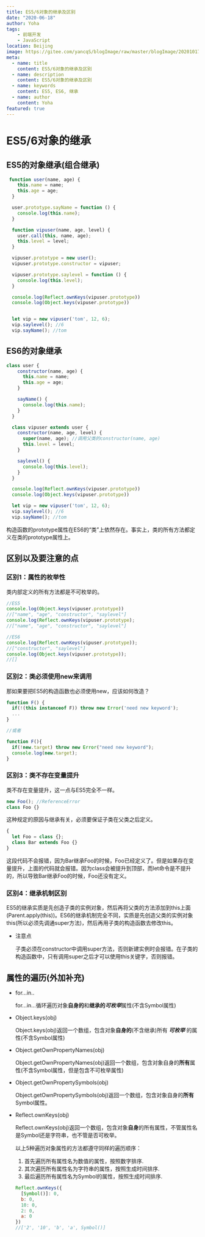 ```yaml
---
title: ES5/6对象的继承及区别
date: "2020-06-18"
author: Yoha
tags:
    - 前端开发
    - JavaScript
location: Beijing
image: https://gitee.com/yancqS/blogImage/raw/master/blogImage/20201017105512.jpeg
meta:
  - name: title
    content: ES5/6对象的继承及区别
  - name: description
    content: ES5/6对象的继承及区别
  - name: keywords
    content: ES5, ES6, 继承
  - name: author
    content: Yoha
featured: true
---
```

# ES5/6对象的继承

## ES5的对象继承(组合继承)

```javascript
 function user(name, age) {
    this.name = name;
    this.age = age;
  }

  user.prototype.sayName = function () {
    console.log(this.name);
  }

  function vipuser(name, age, level) {
    user.call(this, name, age);
    this.level = level;
  }

  vipuser.prototype = new user();
  vipuser.prototype.constructor = vipuser;

  vipuser.prototype.saylevel = function () {
    console.log(this.level);
  }

  console.log(Reflect.ownKeys(vipuser.prototype))
  console.log(Object.keys(vipuser.prototype))


  let vip = new vipuser('tom', 12, 6);
  vip.saylevel(); //6
  vip.sayName(); //tom
```

## ES6的对象继承

```javascript
class user {
    constructor(name, age) {
      this.name = name;
      this.age = age;
    }

    sayName() {
      console.log(this.name);
    }
  }

  class vipuser extends user {
    constructor(name, age, level) {
      super(name, age); //调用父类的constructor(name, age)
      this.level = level;
    }

    saylevel() {
      console.log(this.level);
    }
  }

  console.log(Reflect.ownKeys(vipuser.prototype))
  console.log(Object.keys(vipuser.prototype))

  let vip = new vipuser('tom', 12, 6);
  vip.saylevel(); //6
  vip.sayName(); //tom
```

构造函数的prototype属性在ES6的“类”上依然存在。事实上，类的所有方法都定义在类的prototype属性上。

## 区别以及要注意的点

### 区别1：属性的枚举性

  类内部定义的所有方法都是不可枚举的。
  
  ```javascript
  //ES5
  console.log(Object.keys(vipuser.prototype))
  //["name", "age", "constructor", "saylevel"]
  console.log(Reflect.ownKeys(vipuser.prototype);
  //["name", "age", "constructor", "saylevel"]
  ```

  ```javascript
  //ES6
  console.log(Reflect.ownKeys(vipuser.prototype));
  //["constructor", "saylevel"]
  console.log(Object.keys(vipuser.prototype));
  //[]
  ```

### 区别2：类必须使用new来调用

  那如果要把ES5的构造函数也必须使用new，应该如何改造？

  ```javascript
  function F() {
    if(!(this instanceof F)) throw new Error('need new keyword');
    ...
  }

  //或者

  function F(){
    if(!new.target) throw new Error("need new keyword");
    console.log(new.target);
  }
  ```

### 区别3：类不存在变量提升

  类不存在变量提升，这一点与ES5完全不一样。

  ```javascript
  new Foo(); //ReferenceError
  class Foo {}
  ```
  
  这种规定的原因与继承有关，必须要保证子类在父类之后定义。

  ```javascript
  {
    let Foo = class {};
    class Bar extends Foo {}
  }
  ```

  这段代码不会报错，因为Bar继承Foo的时候，Foo已经定义了。但是如果存在变量提升，上面的代码就会报错。因为class会被提升到顶部，而let命令是不提升的，所以导致Bar继承Foo的时候，Foo还没有定义。

### 区别4：继承机制区别

  ES5的继承实质是先创造子类的实例对象，然后再将父类的方法添加到this上面(Parent.apply(this))。ES6的继承机制完全不同，实质是先创造父类的实例对象this(所以必须先调通super方法)，然后再用子类的构造函数去修改this。

- 注意点
  
  子类必须在constructor中调用super方法，否则新建实例时会报错。在子类的构造函数中，只有调用super之后才可以使用this关键字，否则报错。


## 属性的遍历(外加补充)

  - for...in..

    for...in...循环遍历对象**自身的**和**继承的*****可枚举***属性(不含Symbol属性)

  - Object.keys(obj)

    Object.keys(obj)返回一个数组，包含对象**自身的**(不含继承)所有 ***可枚举*** 的属性(不含Symbol属性)

  - Object.getOwnPropertyNames(obj)

    Object.getOwnPropertyNames(obj)返回一个数组，包含对象自身的**所有**属性(不含Symbol属性，但是包含不可枚举属性)

  - Object.getOwnPropertySymbols(obj)

    Object.getOwnPropertySymbols(obj)返回一个数组，包含对象自身的**所有**Symbol属性。

  - Reflect.ownKeys(obj)

    Reflect.ownKeys(obj)返回一个数组，包含对象**自身**的所有属性，不管属性名是Symbol还是字符串，也不管是否可枚举。

    以上5种遍历对象属性的方法都遵守同样的遍历顺序：

    1. 首先遍历所有属性名为数值的属性，按照数字排序.
    2. 其次遍历所有属性名为字符串的属性，按照生成时间排序.
    3. 最后遍历所有属性名为Symbol的属性，按照生成时间排序.

    ```javascript
    Reflect.ownKeys({
      [Symbol()]: 0,
      b: 0,
      10: 0,
      2: 0,
      a: 0
    })
    //['2', '10', 'b', 'a', Symbol()]
    ```


<comment />